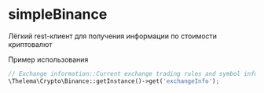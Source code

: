# simpleBinance
Лёгкий rest-клиент для получения информации по стоимости криптовалют

Пример использования

```php
// Exchange information::Current exchange trading rules and symbol information
\Thelema\Crypto\Binance::getInstance()->get('exchangeInfo');
```
